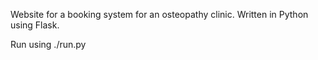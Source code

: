 Website for a booking system for an osteopathy clinic. Written in Python using Flask.

Run using ./run.py
